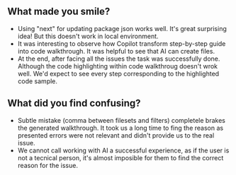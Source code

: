 ## What made you smile?

* Using "next" for updating package json works well. It's great surprising idea! But this doesn't work in local environment.
* It was interesting to observe how Copilot transform step-by-step guide into code walkthrough. It was helpful to see that AI can create files.
* At the end, after facing all the issues the task was successfully done. Although the code highlighting within code walkthroug doesn't wrok well. We'd expect to see every step corresponding to the highlighted code sample.

## What did you find confusing?
* Subtle mistake (comma between filesets and filters) completele brakes the generated walkthrough. It took us a long time to fing the reason as presented errors were not relevant and didn't provide us to the real issue.
* We cannot call working with AI a successful experience, as if the user is not a tecnical person, it's almost imposible for them to find the correct reason for the issue.
